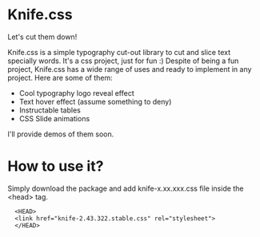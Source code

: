 # Knife.css
Let's cut them down!

Knife.css is a simple typography cut-out library to cut and slice text specially words. It's a css project, just for fun :)
Despite of being a fun project, Knife.css has a wide range of uses and ready to implement in any project. Here are some of them:

<ul>
  <li>Cool typography logo reveal effect</li>
  <li>Text hover effect (assume something to deny)</li>
  <li>Instructable tables</li>
  <li>CSS Slide animations</li>
</ul>

I'll provide demos of them soon.

<h1>How to use it?</h1>
Simply download the package and add knife-x.xx.xxx.css file inside the &lt;head&gt; tag.
  <br>
<code>
  &lt;HEAD&gt;
  &lt;link href="knife-2.43.322.stable.css" rel="stylesheet"&gt;
  &lt;/HEAD&gt;
</code>
